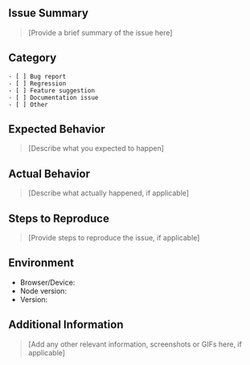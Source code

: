## Issue Summary

> [Provide a brief summary of the issue here]

## Category

```text
- [ ] Bug report
- [ ] Regression
- [ ] Feature suggestion
- [ ] Documentation issue
- [ ] Other
```

## Expected Behavior

> [Describe what you expected to happen]

## Actual Behavior

> [Describe what actually happened, if applicable]

## Steps to Reproduce

> [Provide steps to reproduce the issue, if applicable]

## Environment

- Browser/Device:
- Node version:
- Version:

## Additional Information

> [Add any other relevant information, screenshots or GIFs here, if applicable]
